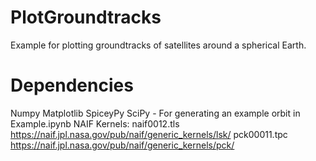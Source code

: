 # PlotGroundtracks
Example for plotting groundtracks of satellites around a spherical Earth.

# Dependencies
Numpy
Matplotlib
SpiceyPy
SciPy - For generating an example orbit in Example.ipynb
NAIF Kernels:
naif0012.tls https://naif.jpl.nasa.gov/pub/naif/generic_kernels/lsk/
pck00011.tpc https://naif.jpl.nasa.gov/pub/naif/generic_kernels/pck/
